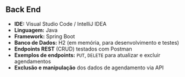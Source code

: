 ## Back End

- **IDE:** Visual Studio Code / IntelliJ IDEA  
- **Linguagem:** Java  
- **Framework:** Spring Boot  
- **Banco de Dados:** H2 (em memória, para desenvolvimento e testes)  
- **Endpoints REST** (CRUD) testados com Postman  
- **Exemplos de endpoints:** `PUT`, `DELETE` para atualizar e excluir agendamentos  
- **Exclusão e manipulação** dos dados de agendamento via API  
